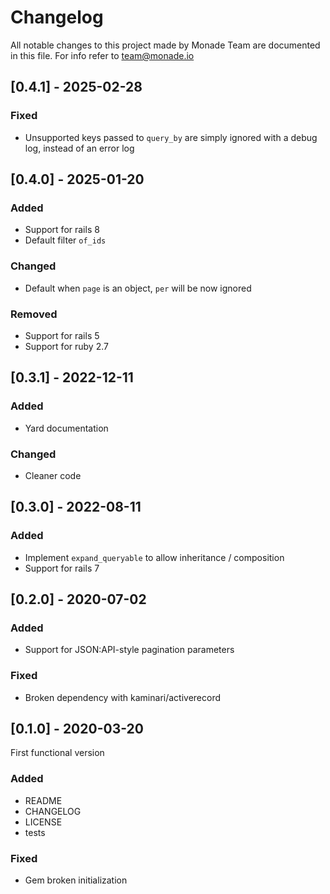 # Changelog
All notable changes to this project made by Monade Team are documented in this file. For info refer to team@monade.io

## [0.4.1] - 2025-02-28
### Fixed
- Unsupported keys passed to `query_by` are simply ignored with a debug log, instead of an error log

## [0.4.0] - 2025-01-20
### Added
- Support for rails 8
- Default filter `of_ids`

### Changed
- Default when `page` is an object, `per` will be now ignored

### Removed
- Support for rails 5
- Support for ruby 2.7

## [0.3.1] - 2022-12-11
### Added
- Yard documentation

### Changed
- Cleaner code

## [0.3.0] - 2022-08-11
### Added
- Implement `expand_queryable` to allow inheritance / composition
- Support for rails 7

## [0.2.0] - 2020-07-02

### Added
- Support for JSON:API-style pagination parameters

### Fixed
- Broken dependency with kaminari/activerecord

## [0.1.0] - 2020-03-20
First functional version

### Added
- README
- CHANGELOG
- LICENSE
- tests

### Fixed
- Gem broken initialization
